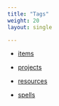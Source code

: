 ```yaml
---
title: "Tags"
weight: 20
layout: single

---
```


- [items]("/tags/items")

- [projects]("/tags/projects")

- [resources]("/tags/resources")

- [spells]("/tags/spells")
